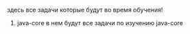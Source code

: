 здесь все задачи которые будут во время обучения!
1. java-core в нем будут все задачи по изучению java-core

